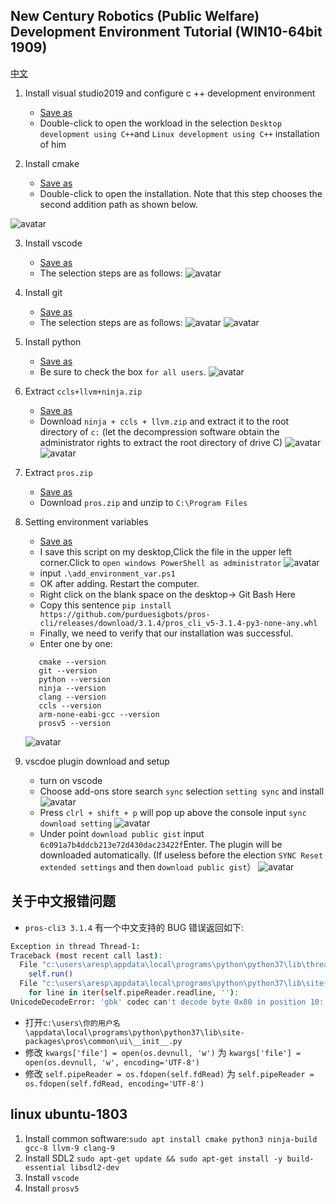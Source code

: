 ## New Century Robotics (Public Welfare) Development Environment Tutorial (WIN10-64bit 1909)

[中文](./readme_cn.md)

1. Install visual studio2019 and configure c ++ development environment

   - [Save as](./soft/vs_community__1548256886.1596784179.exe)
   - Double-click to open the workload in the selection `Desktop development using C++`and `Linux development using C++` installation of him

2. Install cmake
   - [Save as](https://github.com/3038922/new_century_robotics/releases/download/v1.0/cmake-3.16.2-win64-x64.msi)
   - Double-click to open the installation. Note that this step chooses the second addition path as shown below.

![avatar](./pic/1.cmake.jpg)

3. Install vscode

   - [Save as](./soft/VSCodeUserSetup-x64-1.47.3.exe)
   - The selection steps are as follows:
     ![avatar](./pic/2.vscode.jpg)

4. Install git

   - [Save as](https://github.com/3038922/new_century_robotics/releases/download/v1.0/Git-2.24.1.2-64-bit.exe)
   - The selection steps are as follows:
     ![avatar](./pic/3.git-1.jpg)
     ![avatar](./pic/3.git-2.jpg)

5. Install python

   - [Save as](https://github.com/3038922/new_century_robotics/releases/download/v1.0/python-3.8.1-amd64.exe)
   - Be sure to check the box `for all users`.
     ![avatar](./pic/4.python.jpg)

6. Extract `ccls+llvm+ninja.zip`

   - [Save as](https://github.com/3038922/new_century_robotics/releases/download/v1.0/ninja+ccls+llvm.zip)
   - Download `ninja + ccls + llvm.zip` and extract it to the root directory of `c:` (let the decompression software obtain the administrator rights to extract the root directory of drive C)
     ![avatar](./pic/5.ccls+llvm+ninja-1.jpg)
     ![avatar](./pic/5.ccls+llvm+ninja-2.jpg)

7. Extract `pros.zip`

   - [Save as](https://github.com/3038922/new_century_robotics/releases/download/v1.0/PROS.zip)
   - Download `pros.zip` and unzip to `C:\Program Files`

8. Setting environment variables

   - [Save as](./script/add_environment_var.ps1)
   - I save this script on my desktop,Click the file in the upper left corner.Click to `open windows PowerShell as administrator`
     ![avatar](./pic/7.环境变量-1.jpg)
   - input `.\add_environment_var.ps1`
   - OK after adding. Restart the computer.
   - Right click on the blank space on the desktop-> Git Bash Here
   - Copy this sentence `pip install https://github.com/purduesigbots/pros-cli/releases/download/3.1.4/pros_cli_v5-3.1.4-py3-none-any.whl`
   - Finally, we need to verify that our installation was successful.
   - Enter one by one:

   ```
      cmake --version
      git --version
      python --version
      ninja --version
      clang --version
      ccls --version
      arm-none-eabi-gcc --version
      prosv5 --version
   ```

   ![avatar](./pic/7.环境变量-4.jpg)

9. vscdoe plugin download and setup

   - turn on vscode
   - Choose add-ons store search `sync` selection `setting sync` and install
     ![avatar](./pic/8.vscode-1.jpg)
   - Press `clrl + shift + p` will pop up above the console input `sync download setting`
     ![avatar](./pic/8.vscode-2.jpg)
   - Under point `download public gist` input `6c091a7b4ddcb213e72d430dac23422f`Enter. The plugin will be downloaded automatically. (If useless before the election `SYNC Reset extended settings` and then `download public gist`）
     ![avatar](./pic/8.vscode-3.jpg)

## 关于中文报错问题

- `pros-cli3 3.1.4` 有一个中文支持的 BUG 错误返回如下:

```sh
Exception in thread Thread-1:
Traceback (most recent call last):
  File "c:\users\aresp\appdata\local\programs\python\python37\lib\threading.py", line 917, in _bootstrap_inner
    self.run()
  File "c:\users\aresp\appdata\local\programs\python\python37\lib\site-packages\pros\common\ui\__init__.py", line 180, in run
    for line in iter(self.pipeReader.readline, ''):
UnicodeDecodeError: 'gbk' codec can't decode byte 0x80 in position 10: illegal multibyte sequence
```

- 打开`c:\users\你的用户名\appdata\local\programs\python\python37\lib\site-packages\pros\common\ui\__init__.py`
- 修改 `kwargs['file'] = open(os.devnull, 'w')` 为 `kwargs['file'] = open(os.devnull, 'w', encoding='UTF-8')`
- 修改 `self.pipeReader = os.fdopen(self.fdRead)` 为 `self.pipeReader = os.fdopen(self.fdRead, encoding='UTF-8')`

## linux ubuntu-1803

1. Install common software:`sudo apt install cmake python3 ninja-build gcc-8 llvm-9 clang-9`
2. Install SDL2 `sudo apt-get update && sudo apt-get install -y build-essential libsdl2-dev`
3. Install `vscode`
4. Install `prosv5`
